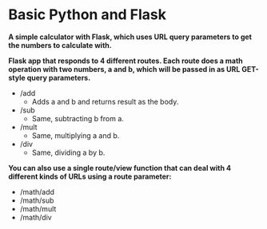 # Basic Python and Flask

**A simple calculator with Flask, which uses URL query parameters to get the numbers to calculate with.**

**Flask app that responds to 4 different routes. Each route does a math operation with two numbers, a and b, which will be passed in as URL GET-style query parameters.**
- /add
  - Adds a and b and returns result as the body.
- /sub
  - Same, subtracting b from a.
- /mult
  - Same, multiplying a and b.
- /div
  - Same, dividing a by b.

**You can also use a single route/view function that can deal with 4 different kinds of URLs using a route parameter:**
- /math/add
- /math/sub
- /math/mult
- /math/div
